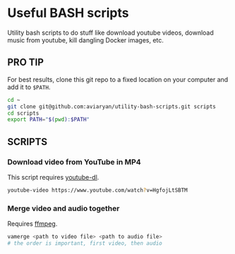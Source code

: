 # Useful BASH scripts

Utility bash scripts to do stuff like download youtube videos, download music from youtube, kill dangling Docker images, etc.


## PRO TIP

For best results, clone this git repo to a fixed location on your computer and add it to `$PATH`.

```sh
cd ~
git clone git@github.com:aviaryan/utility-bash-scripts.git scripts
cd scripts
export PATH="$(pwd):$PATH"
```

## SCRIPTS

### Download video from YouTube in MP4

This script requires [youtube-dl](https://github.com/rg3/youtube-dl).

```sh
youtube-video https://www.youtube.com/watch?v=HgfojLtSBTM
```

### Merge video and audio together

Requires [ffmpeg](https://www.ffmpeg.org/).

```sh
vamerge <path to video file> <path to audio file>
# the order is important, first video, then audio
```
